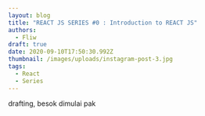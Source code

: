 ```yaml
---
layout: blog
title: "REACT JS SERIES #0 : Introduction to REACT JS"
authors:
  - Fliw
draft: true
date: 2020-09-10T17:50:30.992Z
thumbnail: /images/uploads/instagram-post-3.jpg
tags:
  - React
  - Series
---
```

drafting, besok dimulai pak